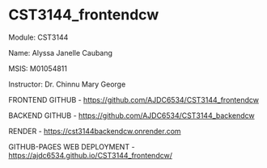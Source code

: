 # CST3144_frontendcw

Module: CST3144

Name: Alyssa Janelle Caubang

MSIS: M01054811

Instructor: Dr. Chinnu Mary George


FRONTEND GITHUB - https://github.com/AJDC6534/CST3144_frontendcw

BACKEND GITHUB - https://github.com/AJDC6534/CST3144_backendcw

RENDER - https://cst3144backendcw.onrender.com

GITHUB-PAGES WEB DEPLOYMENT - https://ajdc6534.github.io/CST3144_frontendcw/
